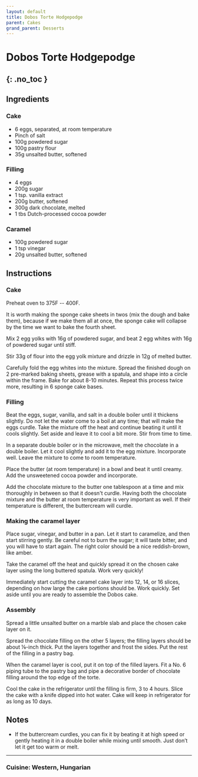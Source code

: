 ```yaml
---
layout: default
title: Dobos Torte Hodgepodge
parent: Cakes
grand_parent: Desserts
---
```


# Dobos Torte Hodgepodge
{: .no_toc }
---

## Ingredients

### Cake
<ul>
	<li>6 eggs, separated, at room temperature</li>
	<li>Pinch of salt</li>
	<li>100g powdered sugar</li>
	<li>100g pastry flour </li>
	<li>35g unsalted butter, softened</li>
</ul>

### Filling
<ul>
	<li>4 eggs</li>
	<li>200g sugar</li>
	<li>1 tsp. vanilla extract</li>
	<li>200g butter, softened</li>
	<li>300g dark chocolate, melted</li>
	<li>1 tbs Dutch-processed cocoa powder</li>
</ul>

### Caramel
<ul>
	<li>100g powdered sugar</li>
	<li>1 tsp vinegar</li>
	<li>20g unsalted butter, softened</li>
</ul>

## Instructions

### Cake
Preheat oven to 375F -- 400F.

It is worth making the sponge cake sheets in twos (mix the dough and bake them), because if we make them all at once, the sponge cake will collapse by the time we want to bake the fourth sheet.

Mix 2 egg yolks with 16g of powdered sugar, and beat 2 egg whites with 16g of powdered sugar until stiff.

Stir 33g of flour into the egg yolk mixture and drizzle in 12g of melted butter.

Carefully fold the egg whites into the mixture. Spread the finished dough on 2 pre-marked baking sheets, grease with a spatula, and shape into a circle within the frame. Bake for about 8-10 minutes. Repeat this process twice more, resulting in 6 sponge cake bases.

### Filling
Beat the eggs, sugar, vanilla, and salt in a double boiler until it thickens slightly. Do not let the water come to a boil at any time; that will make the eggs curdle. Take the mixture off the heat and continue beating it until it cools slightly. Set aside and leave it to cool a bit more. Stir from time to time.

In a separate double boiler or in the microwave, melt the chocolate in a double boiler. Let it cool slightly and add it to the egg mixture. Incorporate well. Leave the mixture to come to room temperature.

Place the butter (at room temperature) in a bowl and beat it until creamy. Add the unsweetened cocoa powder and incorporate.

Add the chocolate mixture to the butter one tablespoon at a time and mix thoroughly in between so that it doesn't curdle. Having both the chocolate mixture and the butter at room temperature is very important as well. If their temperature is different, the buttercream will curdle.

### Making the caramel layer
Place sugar, vinegar, and butter in a pan. Let it start to caramelize, and then start stirring gently. Be careful not to burn the sugar; it will taste bitter, and you will have to start again. The right color should be a nice reddish-brown, like amber.

Take the caramel off the heat and quickly spread it on the chosen cake layer using the long buttered spatula. Work very quickly!

Immediately start cutting the caramel cake layer into 12, 14, or 16 slices, depending on how large the cake portions should be. Work quickly. Set aside until you are ready to assemble the Dobos cake.

### Assembly
Spread a little unsalted butter on a marble slab and place the chosen cake layer on it. 

Spread the chocolate filling on the other 5 layers; the filling layers should be about ⅛-inch thick. Put the layers together and frost the sides. Put the rest of the filling in a pastry bag. 

When the caramel layer is cool, put it on top of the filled layers. Fit a No. 6 piping tube to the pastry bag and pipe a decorative border of chocolate filling around the top edge of the torte. 

Cool the cake in the refrigerator until the filling is firm, 3 to 4 hours. Slice the cake with a knife dipped into hot water. Cake will keep in refrigerator for as long as 10 days.

## Notes
<ul>
	<li>If the buttercream curdles, you can fix it by beating it at high speed or gently heating it in a double boiler while mixing until smooth. Just don’t let it get too warm or melt. </li>
</ul>

--- 

### Cuisine: Western, Hungarian
